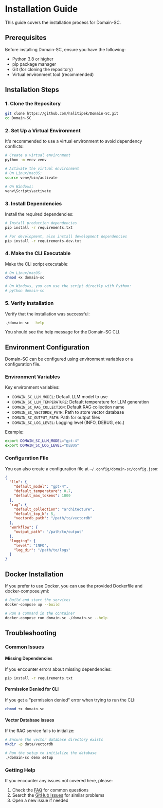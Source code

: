 # Installation Guide

This guide covers the installation process for Domain-SC.

## Prerequisites

Before installing Domain-SC, ensure you have the following:

- Python 3.8 or higher
- pip package manager
- Git (for cloning the repository)
- Virtual environment tool (recommended)

## Installation Steps

### 1. Clone the Repository

```bash
git clone https://github.com/halitipek/Domain-SC.git
cd Domain-SC
```

### 2. Set Up a Virtual Environment

It's recommended to use a virtual environment to avoid dependency conflicts:

```bash
# Create a virtual environment
python -m venv venv

# Activate the virtual environment
# On Linux/macOS:
source venv/bin/activate

# On Windows:
venv\Scripts\activate
```

### 3. Install Dependencies

Install the required dependencies:

```bash
# Install production dependencies
pip install -r requirements.txt

# For development, also install development dependencies
pip install -r requirements-dev.txt
```

### 4. Make the CLI Executable

Make the CLI script executable:

```bash
# On Linux/macOS:
chmod +x domain-sc

# On Windows, you can use the script directly with Python:
# python domain-sc
```

### 5. Verify Installation

Verify that the installation was successful:

```bash
./domain-sc --help
```

You should see the help message for the Domain-SC CLI.

## Environment Configuration

Domain-SC can be configured using environment variables or a configuration file.

### Environment Variables

Key environment variables:

- `DOMAIN_SC_LLM_MODEL`: Default LLM model to use
- `DOMAIN_SC_LLM_TEMPERATURE`: Default temperature for LLM generation
- `DOMAIN_SC_RAG_COLLECTION`: Default RAG collection name
- `DOMAIN_SC_VECTORDB_PATH`: Path to store vector database
- `DOMAIN_SC_OUTPUT_PATH`: Path for output files
- `DOMAIN_SC_LOG_LEVEL`: Logging level (INFO, DEBUG, etc.)

Example:

```bash
export DOMAIN_SC_LLM_MODEL="gpt-4"
export DOMAIN_SC_LOG_LEVEL="DEBUG"
```

### Configuration File

You can also create a configuration file at `~/.config/domain-sc/config.json`:

```json
{
  "llm": {
    "default_model": "gpt-4",
    "default_temperature": 0.7,
    "default_max_tokens": 1000
  },
  "rag": {
    "default_collection": "architecture",
    "default_top_k": 5,
    "vectordb_path": "/path/to/vectordb"
  },
  "workflow": {
    "output_path": "/path/to/output"
  },
  "logging": {
    "level": "INFO",
    "log_dir": "/path/to/logs"
  }
}
```

## Docker Installation

If you prefer to use Docker, you can use the provided Dockerfile and docker-compose.yml:

```bash
# Build and start the services
docker-compose up --build

# Run a command in the container
docker-compose run domain-sc ./domain-sc --help
```

## Troubleshooting

### Common Issues

#### Missing Dependencies

If you encounter errors about missing dependencies:

```bash
pip install -r requirements.txt
```

#### Permission Denied for CLI

If you get a "permission denied" error when trying to run the CLI:

```bash
chmod +x domain-sc
```

#### Vector Database Issues

If the RAG service fails to initialize:

```bash
# Ensure the vector database directory exists
mkdir -p data/vectordb

# Run the setup to initialize the database
./domain-sc demo setup
```

### Getting Help

If you encounter any issues not covered here, please:

1. Check the [FAQ](faq.md) for common questions
2. Search the [GitHub Issues](https://github.com/halitipek/Domain-SC/issues) for similar problems
3. Open a new issue if needed